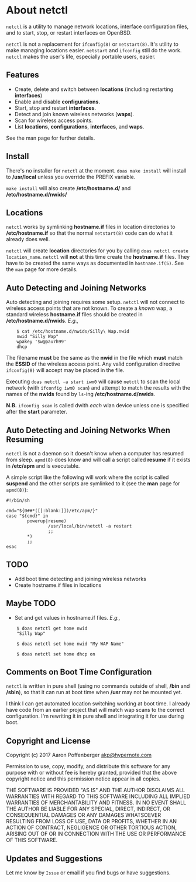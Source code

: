 About netctl
============

`netctl` is a utility to manage network locations, interface
configuration files, and to start, stop, or restart interfaces on
OpenBSD.

`netctl` is not a replacement for `ifconfig(8)` or `netstart(8)`. It's
utility to make managing locations easier. `netstart` and `ifconfig`
still do the work. `netctl` makes the user's life, especially portable
users, easier.


Features
--------
+ Create, delete and switch between **locations** (including restarting
  **interfaces**)
+ Enable and disable **configurations**.
+ Start, stop and restart **interfaces**.
+ Detect and join known wireless networks (**waps**).
+ Scan for wireless access points.
+ List **locations**, **configurations**, **interfaces**, and **waps**.

See the man page for further details.


Install
-------

There's no installer for `netctl` at the moment. `doas make install`
will install to **/usr/local** unless you override the PREFIX
variable.

`make install` will also create **/etc/hostname.d/** and
**/etc/hostname.d/nwids/**


Locations
---------

`netctl` works by symlinking **hostname.if** files in location
directories to **/etc/hostname.if** so that the normal `netstart(8)`
code can do what it already does well.

`netctl` will create **location** directories for you by calling `doas
netctl create location_name`. `netctl` will **not** at this time
create the **hostname.if** files. They have to be created the same
ways as documented in `hostname.if(5)`. See the `man` page for more
details.


Auto Detecting and Joining Networks
-----------------------------------

Auto detecting and joining requires some setup. `netctl` will not
connect to wireless access points that are not known. To create a
*known* wap, a standard wireless **hostname.if** files should be
created in **/etc/hostname.d/nwids**. *E.g.,*

```
	$ cat /etc/hostname.d/nwids/Silly\ Wap.nwid
	nwid "Silly Wap"
	wpakey '$w@pau7h99'
	dhcp
```

The filename **must** be the same as the **nwid** in the file which
**must** match the **ESSID** of the wireless access point. Any valid
configuration directive `ifconfig(8)` will accept may be placed in the
file.

Executing `doas netctl -a start iwm0` will cause `netctl` to scan the
local network (with `ifconfig iwm0 scan`) and attempt to match the
results with the names of the **nwids** found by `ls`-ing
**/etc/hostname.d/nwids**.

**N.B.** `ifconfig scan` is called dwith *each* wlan device unless one
is specified after the **start** parameter.


Auto Detecting and Joining Networks When Resuming
-------------------------------------------------

`netctl` is not a daemon so it doesn't know when a computer has
resumed from sleep. `apmd(8)` does know and will call a script called
**resume** if it exists in **/etc/apm** and is executable.

A simple script like the following will work where the script is
called **suspend** and the other scripts are symlinked to it (see the
**man** page for `apmd(8)`):

```
#!/bin/sh

cmd="${0##*([[:blank:]])/etc/apm/}"
case "${cmd}" in
		powerup|resume)
				/usr/local/bin/netctl -a restart
				;;
		*)
		;;
esac
```


TODO
----

+ Add boot time detecting and joining wireless networks
+ Create hostname.if files in locations


Maybe TODO
----------
+ Set and get values in hostname.if files. *E.g.,*
```
	$ doas netctl get home nwid
	"Silly Wap"

	$ doas netctl set home nwid "My WAP Name"

	$ doas netctl set home dhcp on
```


Comments on Boot Time Configuration
--------

`netctl` is written in pure shell (using no commands outside of shell,
**/bin** and **/sbin**), so that it can run at boot time when **/usr**
may not be mounted yet.

I think I can get automated location switching working at boot time. I
already have code from an earlier project that will match wap scans to
the correct configuration. I'm rewriting it in pure shell and
integrating it for use during boot.


Copyright and License
---------------------

Copyright (c) 2017 Aaron Poffenberger <akp@hypernote.com>

Permission to use, copy, modify, and distribute this software for any
purpose with or without fee is hereby granted, provided that the above
copyright notice and this permission notice appear in all copies.

THE SOFTWARE IS PROVIDED "AS IS" AND THE AUTHOR DISCLAIMS ALL WARRANTIES
WITH REGARD TO THIS SOFTWARE INCLUDING ALL IMPLIED WARRANTIES OF
MERCHANTABILITY AND FITNESS. IN NO EVENT SHALL THE AUTHOR BE LIABLE FOR
ANY SPECIAL, DIRECT, INDIRECT, OR CONSEQUENTIAL DAMAGES OR ANY DAMAGES
WHATSOEVER RESULTING FROM LOSS OF USE, DATA OR PROFITS, WHETHER IN AN
ACTION OF CONTRACT, NEGLIGENCE OR OTHER TORTIOUS ACTION, ARISING OUT OF
OR IN CONNECTION WITH THE USE OR PERFORMANCE OF THIS SOFTWARE.

Updates and Suggestions
-----------------------

Let me know by `Issue` or email if you find bugs or have suggestions.
